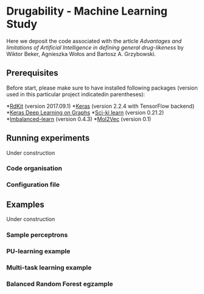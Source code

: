 # Drugability - Machine Learning Study

Here we deposit the code associated with the article *Advantages and limitations of Artificial Intelligence in defining general drug-likeness*
by Wiktor Beker, Agnieszka Wołos and Bartosz A. Grzybowski.

## Prerequisites

Before start, please make sure to have installed following packages (version used in this particular project indicatedin parentheses):

*[RdKit](http://www.rdkit.org/) (version  2017.09.1)
*[Keras](https://keras.io/) (version 2.2.4 with TensorFlow backend)
*[Keras Deep Learning on Graphs](https://vermamachinelearning.github.io/keras-deep-graph-learning/)
*[Sci-ki learn](https://scikit-learn.org) (version 0.21.2)
*[Imbalanced-learn](https://imbalanced-learn.org) (version 0.4.3)
*[Mol2Vec](https://mol2vec.readthedocs.io) (version 0.1)

## Running experiments
Under construction

### Code organisation

### Configuration file

## Examples
Under construction
### Sample perceptrons
### PU-learning example
### Multi-task learning example
### Balanced Random Forest egzample 
